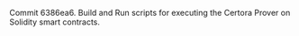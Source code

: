 Commit 6386ea6.                    Build and Run scripts for executing the Certora Prover on Solidity smart contracts.